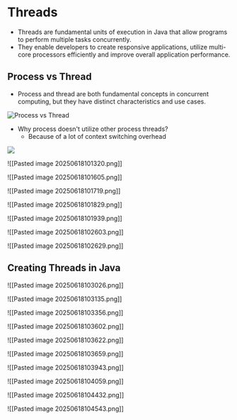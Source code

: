 # Threads
- Threads are fundamental units of execution in Java that allow programs to perform multiple tasks concurrently.
- They enable developers to create responsive applications, utilize multi-core processors efficiently and improve overall application performance.

## Process vs Thread
- Process and thread are both fundamental concepts in concurrent computing, but they have distinct characteristics and use cases.

![Process vs Thread](Pasted_image_20250618095617.png)

- Why process doesn't utilize other process threads?
	- Because of a lot of context switching overhead

![](Pasted_image_20250618101132.png)

![[Pasted image 20250618101320.png]]

![[Pasted image 20250618101605.png]]

![[Pasted image 20250618101719.png]]

![[Pasted image 20250618101829.png]]

![[Pasted image 20250618101939.png]]

![[Pasted image 20250618102603.png]]

![[Pasted image 20250618102629.png]]

## Creating Threads in Java

![[Pasted image 20250618103026.png]]

![[Pasted image 20250618103135.png]]

![[Pasted image 20250618103356.png]]

![[Pasted image 20250618103602.png]]

![[Pasted image 20250618103622.png]]

![[Pasted image 20250618103659.png]]

![[Pasted image 20250618103943.png]]

![[Pasted image 20250618104059.png]]

![[Pasted image 20250618104432.png]]

![[Pasted image 20250618104543.png]]

